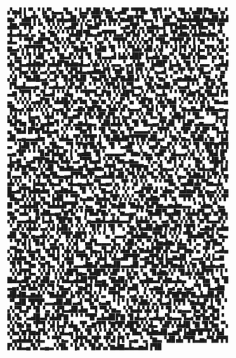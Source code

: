 ▞▅▟▐▝▚▝▐▞▚▃▃▜▄▝▐▃▛▟▉▞▆▞▃▟▛▝▜▜▙▝▇▜▝▝▄▝█▃▚▟▊▛▇▃▚▞▅▞▝▟▆▜▚▝█▟▚▟▄▟▊▞▛▃▜▜▃▜▙▞▅▟▉▜▜▃▃▜▝▟▛▝▅▟▟▟█▟▅▟▉▟▟▟▇▞▜▜▞▝▚▝▞▞▞▃▟▛▐▝▆▟▛▝▝▝▝▃▅▜▛▃▚▟▅▃▛▜▜▟▆▞▆▜▙▞▜▝▛▟▃▟▃▞▃▝▅▝▇▞▝▝▟▟▉▜▙▃▆▜▜▜▃▞▆▜▟▝▞▜▞▃▙▝▛▟▆▞▟▟▆▟▅▞▚▟▃▝▝▜▚▟▛▜▄▜▞▞▙▞▚▞▃▝▄▞▚▝▜▜▚▞▞▞▅▜▝▜▙▞▜▜▚▛▐▝▆▝▝▝▆▝▆▃▞▞▛▜▜▜▃▞▆▝▞▝▇▟▆▝▐▟▇▝▉▝▝▞▜▟▞▟▊▞▟▝▝▟▐▜▝▟▐▃▜▜▞▟▞▞▜▃▚▜▝▟▊▝▃▝▇▃▛▞▟▝▊▝▉▃▃▟▐▟▞▟█▛▐▃▟▞▅▞▚▝▇▟▚▜▅▞▚▞▅▝▟▞▜▃▟▟▆▟▚▟▟▛▇▟▅▟▃▞▟▞▞▞▃▃▝▃▞▟▅▝▐▟█▛▐▃▙▝▇▝▞▃▃▝▃▟▟▝▞▜▄▞▟▞▃▞▄▞▅▝▟▜▟▃▄▟▆▟▜▝▆▛▐▟▐▜▝▞▚▃▟▝▚▞▛▝▛▝█▃▞▝▚▞▞▟▝▝▇▟█▃▞▃▛▝▉▟▜▟▊▝▆▟▜▞▅▛▇▟▉▟▝▞▆▝▅▞▝▃▅▟▇▟▞▝▇▃▚▛▐▜▄▟▃▃▄▝▛▃▟▃▞▟▚▟▚▝▝▃▚▜▜▟▐▞▜▃▄▝█▞▆▟▉▞▚▃▟▝▝▃▜▟▚▞▛▃▆▝▛▜▝▃▜▃▟▝▝▟▄▝▝▜▛▜▃▛▇▝▞▟█▜▃▞▞▝▚▃▙▝▝▝▛▟▆▜▄▜▙▟▐▜▃▝▞▞▞▃▄▛▇▝▟▟█▞▅▜▅▝▅▞▅▝▞▃▛▝▄▝▟▛▇▝▟▞▆▟▝▞▚▞▞▟▚▝▅▃▄▜▙▃▞▟▞▞▞▞▚▃▄▜▞▃▆▞▆▛▇▃▜▟▞▟▚▃▃▞▜▟▐▝▛▝▉▝▅▃▆▃▛▟▆▃▄▃▞▟▝▝▐▃▄▝▟▟▝▝▉▃▅▛▐▜▞▟▛▟▜▃▚▃▛▝▞▞▜▃▜▃▝▟█▟▝▝█▃▝▝▜▃▟▜▟▜▅▝▉▞▄▟▅▜▝▃▛▃▆▟▄▃▝▟▉▟▟▞▙▝█▝█▃▄▞▛▟▊▝▐▟▛▃▅▃▃▞▝▟▄▝▇▟▐▛▇▜▟▃▅▝▞▝▝▜▅▜▝▝▉▝▅▞▄▝▛▃▃▃▞▃▜▜▚▝▃▜▛▃▛▟▛▝▜▃▙▟▊▃▄▃▃▟▅▝▚▝▟▟▃▜▚▜▜▛▐▝▉▟█▟▇▜▜▜▛▟▉▃▞▝▇▞▅▃▜▟▊▞▅▝▐▟▃▝▐▟▊▜▚▝▃▜▙▃▝▜▝▛▇▜▙▜▃▝▊▝▃▟▛▝▞▝▄▟▚▃▛▞▝▟▞▝▊▝█▛▇▜▜▃▄▜▛▝▝▝▉▟▜▟▄▛▐▝▄▟▅▝█▝▃▃▃▃▞▜▅▞▅▃▚▟▛▝▟▃▃▞▟▝▞▝█▟▐▛▐▃▆▝▃▟▜▛▇▟▄▜▟▞▃▞▜▜▄▟▝▞▚▜▅▃▅▃▝▝▛▃▚▝▟▜▝▞▝▝▇▞▝▟█▟▚▜▚▛▇▜▅▞▞▟▊▝▆▟▆▃▆▜▄▟▅▞▜▜▃▞▄▜▜▛▇▝▃▜▄▃▞▞▚▞▃▜▟▃▄▛▐▟▊▃▃▜▚▝▅▜▅▜▙▃▄▟▜▜▅▜▚▃▟▟▊▟▊▞▜▞▟▞▜▃▜▞▅▝▄▃▜▟▇▟▐▞▛▞▅▟▞▞▃▝▐▟▄▞▙▃▛▝▟▃▄▃▙▞▜▃▄▞▄▝▛▝▟▝▞▃▝▝▝▜▙▝▄▟▉▟▞▜▅▃▙▝█▃▟▜▜▟▆▟▅▝▄▟▆▟▃▝▊▝▞▝▆▃▞▞▝▞▝▃▟▜▛▟▝▟▅▞▚▟▅▟▜▞▄▃▞▞▅▜▙▃▛▞▟▝▅▝▐▟█▝▝▜▚▃▅▞▙▟▄▜▛▞▞▞▃▜▚▟▆▞▜▝▅▝▜▜▚▝▜▝▛▞▞▛▇▝▚▟▟▟▛▞▜▟▟▟▛▜▛▃▚▃▝▜▟▝▆▟▇▝▇▟▄▜▟▜▅▃▅▟▅▃▃▝▝▟▅▞▚▃▅▞▚▟▞▝▊▟▇▃▄▞▆▜▞▝▐▜▙▛▇▞▃▝▅▃▄▞▝▝▇▟▉▜▄▟▇▝▟▟▟▜▄▞▅▜▙▞▛▃▃▟▄▛▐▃▙▝█▛▇▝▊▝▄▃▆▟▃▟▟▃▃▛▐▟▟▞▃▝▃▞▙▞▞▞▙▝▅▜▃▃▛▞▝▃▛▞▟▟▞▃▞▟▐▟▉▞▝▞▞▝▊▛▐▝▉▝▚▝▆▞▙▟▉▟▇▜▚▟▜▝█▜▝▃▆▟▚▟▅▟▉▝▇▞▄▃▟▞▄▝▞▜▛▟█▜▝▞▝▝▄▝▃▃▞▜▟▟▇▃▜▜▟▝▞▞▝▜▙▟▇▜▟▝▅▃▝▝▛▟▐▝▉▟▝▃▛▃▝▞▟▝▚▟▜▃▃▃▜▃▝▟▉▞▚▝▚▜▅▟▆▞▟▃▜▝▃▝▆▜▙▞▞▜▅▞▟▃▅▝▅▜▜▝▟▞▟▃▞▜▄▃▜▃▛▞▟▟▚▞▆▟▟▜▛▟▚▃▛▜▅▞▄▝▛▝▃▟▄▞▟▟▅▝▉▞▅▝▜▟▝▟▟▝▜▜▞▝▟▟▝▟▃▟▛▜▛▃▅▜▜▟▐▃▆▟▉▝▃▃▞▟▐▃▆▝▊▜▝▜▅▝▆▜▃▝▟▝▛▃▃▟▇▟▚▟▅▟▉▃▃▟▊▃▛▜▅▜▟▜▅▟▞▞▆▝█▃▙▃▅▝▞▟▜▜▃▝▞▟▝▞▞▟█▜▄▃▜▟█▜▞▟▛▝▐▞▅▝▄▝▉▟▆▞▞▝▉▟▞▟▟▜▜▝▐▝▇▟▃▟▛▃▛▟▉▃▚▜▟▃▟▟▉▜▜▃▄▝▇▟▉▞▛▝▄▟▆▃▛▟▆▃▙▃▝▝▞▜▅▝▆▝█▃▄▞▆▜▟▞▛▞▜▝▆▃▞▝▅▟▜▝▜▜▚▟▜▟▚▟▊▝▞▃▅▟▝▃▞▃▚▃▞▜▝▜▃▟▆▟█▟▇▃▆▟▞▝▇▟▟▛▐▞▛▞▜▞▞▃▝▜▜▃▝▃▞▃▚▝▞▜▚▛▇▛▇▛▇▃▙▟▉▟▜▝▚▟█▝█▜▛▃▃▟▉▟▊▃▟▝▜▞▚▃▅▝▐▝▐▝▛▟▇▞▃▜▃▟▐▜▜▝▆▟▄▛▐▝▊▝▞▞▜▃▛▝▉▝▃▝▟▜▃▟▉▟▅▝▜▝▜▞▅▃▝▞▙▟▞▟▞▟▝▝▊▞▄▃▃▜▄▜▞▜▅▝▊▞▙▝▃▟█▃▛▟▟▛▇▝▝▝▝▜▛▃▙▟▉▛▇▝▊▟▃▞▃▟▄▞▙▃▃▜▃▞▆▜▅▜▟▝▞▞▆▞▅▝▛▜▝▟▐▃▛▟▄▝▛▃▆▜▜▝▇▜▛▟█▜▞▞▟▃▝▟▛▞▟▟█▝▇▝▊▜▅▝▚▞▙▞▆▜▅▟▜▞▝▞▟▃▄▜▚▝▉▝▞▝▟▞▚▝▃▜▙▞▜▟▆▟▉▃▅▛▐▟▇▜▛▜▚▜▟▝▄▟▟▟▞▟▃▝▝▜▚▃▝▟▜▜▄▜▛▝▛▟▐▜▝▃▄▝▃▝▆▃▝▟▊▟▞▜▜▃▅▞▜▟▜▜▛▞▟▃▄▜▞▃▄▃▚▜▙▝▐▞▚▝▉▟▚▞▆▟▇▃▙▃▅▟▐▜▉
